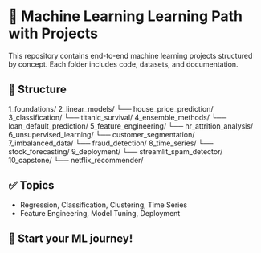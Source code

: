 # 🧠 Machine Learning Learning Path with Projects

This repository contains end-to-end machine learning projects structured by concept. Each folder includes code, datasets, and documentation.

## 📂 Structure

1_foundations/
2_linear_models/
└── house_price_prediction/
3_classification/
└── titanic_survival/
4_ensemble_methods/
└── loan_default_prediction/
5_feature_engineering/
└── hr_attrition_analysis/
6_unsupervised_learning/
└── customer_segmentation/
7_imbalanced_data/
└── fraud_detection/
8_time_series/
└── stock_forecasting/
9_deployment/
└── streamlit_spam_detector/
10_capstone/
└── netflix_recommender/


## ✅ Topics
- Regression, Classification, Clustering, Time Series
- Feature Engineering, Model Tuning, Deployment

## 🚀 Start your ML journey!
